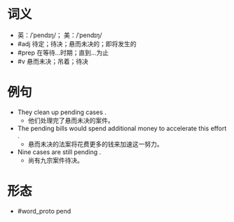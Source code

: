 # 词义
- 英：/ˈpendɪŋ/； 美：/ˈpendɪŋ/
- #adj 待定；待决；悬而未决的；即将发生的
- #prep 在等待…时期；直到…为止
- #v 悬而未决；吊着；待决
# 例句
- They clean up pending cases .
	- 他们处理完了悬而未决的案件。
- The pending bills would spend additional money to accelerate this effort .
	- 悬而未决的法案将花费更多的钱来加速这一努力。
- Nine cases are still pending .
	- 尚有九宗案件待决。
# 形态
- #word_proto pend

